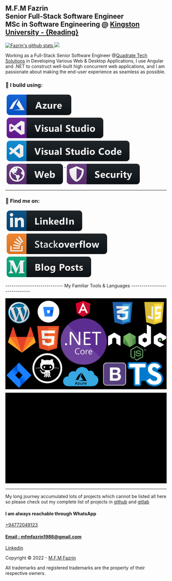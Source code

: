 M.F.M Fazrin\
Senior Full-Stack Software Engineer \
MSc in Software Engineering @ [Kingston University - {Reading}](https://www.kingston.ac.uk/) 
-----
<a href="https://github.com/nirzaf/github-readme-stats">
  <img src="https://github-readme-stats.vercel.app/api?username=nirzaf&show_icons=true&count_private=true" alt="Fazrin's github stats" />
</a>

<a href="https://github.com/nirzaf/github-readme-stats">
  <!-- Change the `github-readme-stats.anuraghazra1.vercel.app` to `github-readme-stats.vercel.app`  -->
  <img src="https://github-readme-stats.vercel.app/api/top-langs/?username=nirzaf&count_private=true&layout=compact&theme=material-palenight"/>
</a>

Working as a Full-Stack Senior Software Engineer @[Quadrate Tech
Solutions](https://quadrate.cc) in Developing Various Web & Desktop
Applications, I use Angular and .NET to
construct well-built high concurrent web applications, and I am
passionate about making the end-user experience as seamless as possible.

### 🚧 I build using:

<p>
   <a href="https://azure.microsoft.com/en-gb/">
    <img src="https://github.com/Daniel-Krzyczkowski/Daniel-Krzyczkowski/blob/master/images/azure.svg" alt="Azure" style="vertical-align:top; margin:4px">
  </a>

  <a href="https://visualstudio.microsoft.com/">
    <img src="https://github.com/Daniel-Krzyczkowski/Daniel-Krzyczkowski/blob/master/images/visualstudio.svg" alt="Visual Studio" style="vertical-align:top; margin:4px">
  </a>
  
  <a href="https://code.visualstudio.com/">
    <img src="https://github.com/Daniel-Krzyczkowski/Daniel-Krzyczkowski/blob/master/images/visualstudio_code.svg" alt="Visual Studio Code" style="vertical-align:top; margin:4px">
  </a>
  
  <a href="https://dotnet.microsoft.com/learn/aspnet/what-is-aspnet-core">
    <img src="https://github.com/Daniel-Krzyczkowski/Daniel-Krzyczkowski/blob/master/images/web.svg" alt="ASP .NET Core" style="vertical-align:top; margin:4px">
  </a>
  
  <a href="https://docs.microsoft.com/en-us/azure/active-directory/develop/">
    <img src="https://github.com/Daniel-Krzyczkowski/Daniel-Krzyczkowski/blob/master/images/security.svg" alt="Microsoft Identity Platform" style="vertical-align:top; margin:4px">
  </a>
  
</p>

---
### 📢 Find me on:

<p>
  <a href="https://www.linkedin.com/in/mfmfazrin/">
    <img src="https://github.com/Daniel-Krzyczkowski/Daniel-Krzyczkowski/blob/master/images/linkedin.svg" alt="LinkedIn" style="vertical-align:top; margin:4px">
  </a>
  
  <a href="https://stackoverflow.com/users/9251463/mohamed-farook-mohamed-fazrin">
    <img src="https://github.com/Daniel-Krzyczkowski/Daniel-Krzyczkowski/blob/master/images/stackoverflow.svg" alt="StackOverflow" style="vertical-align:top; margin:4px">
  </a>
  
  <a href="https://dotnetevangelist.net/">
    <img src="https://github.com/Daniel-Krzyczkowski/Daniel-Krzyczkowski/blob/master/images/medium.svg" alt="Dot net evangelist Blog" style="vertical-align:top; margin:4px">
  </a>
  
</p>
----------------------------
My Familiar Tools & Languages
-----------------------------

![](img/tools.png) 
![](img/dotnet.gif)

-----------------------------
My long journey accumulated lots of projects which cannot be listed all
here\
 so please check out my complete list of projects in
[github](https://github.com/nirzaf?tab=repositories) and
[gitlab](https://gitlab.com/nirzaf)

#### I am always reachable through WhatsApp

[+94772049123](https://api.whatsapp.com/send?phone=+94772049123&text=Hi,%20I%20contacted%20you%20Through%20your%20website.)

#### [Email : mfmfazrin1986@gmail.com](mailto:mfmfazrin1986@gmail.com) 

[Linkedin](https://www.linkedin.com/in/mfmfazrin/)

Copyright © 2022 - [M.F.M Fazrin](https://nirzaf.github.io)

All trademarks and registered trademarks are the property of their
respective owners.
